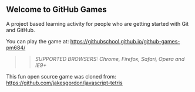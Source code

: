 ## Welcome to GitHub Games

A project based learning activity for people who are getting started with Git and GitHub.

You can play the game at: https://githubschool.github.io/github-games-pm684/

>> _*SUPPORTED BROWSERS*: Chrome, Firefox, Safari, Opera and IE9+_

This fun open source game was cloned from: https://github.com/jakesgordon/javascript-tetris

